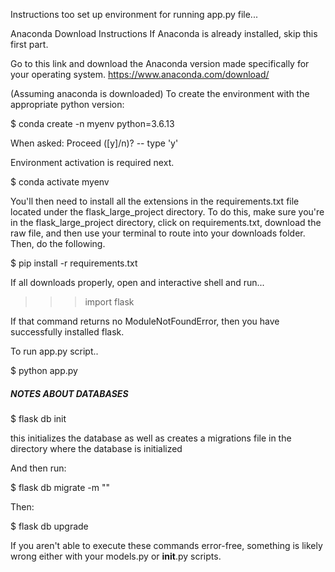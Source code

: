 Instructions too set up environment for running app.py file...

Anaconda Download Instructions
If Anaconda is already installed, skip this first part.

Go to this link and download the Anaconda version made specifically for your operating system.
https://www.anaconda.com/download/


(Assuming anaconda is downloaded)
To create the environment with the appropriate python version:

$ conda create -n myenv python=3.6.13

When asked: Proceed ([y]/n)? -- type 'y'


Environment activation is required next.

$ conda activate myenv


You'll then need to install all the extensions in the requirements.txt file located under the flask_large_project directory. To do this, make sure you're in the flask_large_project directory, click on requirements.txt, download the raw file, and then use your terminal to route into your downloads folder. Then, do the following.

$ pip install -r requirements.txt

If all downloads properly, open and interactive shell and run...

>>> import flask

If that command returns no ModuleNotFoundError, then you have successfully installed flask.

To run app.py script..

$ python app.py


##### NOTES ABOUT DATABASES #####

$ flask db init 

this initializes the database as well as creates a migrations file in the directory where the database is initialized

And then run:

$ flask db migrate -m "<note about migration>"

Then:

$ flask db upgrade

If you aren't able to execute these commands error-free, something is likely wrong either with your models.py or __init__.py scripts.

